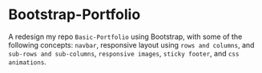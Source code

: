 # Bootstrap-Portfolio
A redesign my repo `Basic-Portfolio` using Bootstrap, with some of the following concepts: `navbar`, responsive layout using `rows and columns`, and `sub-rows and sub-columns`, `responsive images`, `sticky footer`, and `css animations`. 
